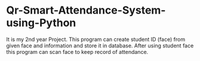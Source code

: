 # Qr-Smart-Attendance-System-using-Python
It is my 2nd year Project. This program can create student ID (face) from given face and information and store it in database. After using student face this program can scan face to keep record of attendance.
